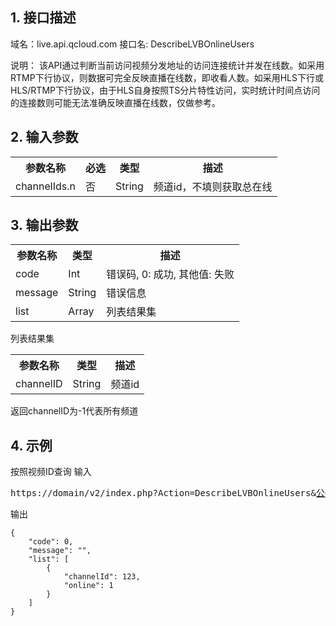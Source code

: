 ## 1. 接口描述
域名：live.api.qcloud.com
接口名: DescribeLVBOnlineUsers

说明： 该API通过判断当前访问视频分发地址的访问连接统计并发在线数。如采用RTMP下行协议，则数据可完全反映直播在线数，即收看人数。如采用HLS下行或HLS/RTMP下行协议，由于HLS自身按照TS分片特性访问，实时统计时间点访问的连接数则可能无法准确反映直播在线数，仅做参考。 


## 2. 输入参数

<table class="t"><tbody><tr>
<th><b>参数名称</b></th>
<th><b>必选</b></th>
<th><b>类型</b></th>
<th><b>描述</b></th>
<tr>
<td> channelIds.n
<td> 否
<td> String
<td> 频道id，不填则获取总在线
</tbody></table>



## 3. 输出参数

<table class="t"><tbody><tr>
<th><b>参数名称</b></th>
<th><b>类型</b></th>
<th><b>描述</b></th>
<tr>
<td> code
<td> Int
<td> 错误码, 0: 成功, 其他值: 失败
<tr>
<td> message
<td> String
<td> 错误信息
<tr>
<td> list
<td> Array
<td> 列表结果集
</tbody></table>

</b></th>列表结果集</b></th>
<table class="t"><tbody><tr>
<th><b>参数名称</b></th>
<th><b>类型</b></th>
<th><b>描述</b></th>
<tr>
<td> channelID
<td> String
<td> 频道id
</tbody></table>

返回channelID为-1代表所有频道

## 4. 示例

按照视频ID查询
输入
<pre>
https://domain/v2/index.php?Action=DescribeLVBOnlineUsers&<a href="https://www.qcloud.com/doc/api/229/6976">公共请求参数</a>
</pre>
输出
```
{
    "code": 0,
    "message": "",
    "list": [
        {
            "channelId": 123,
            "online": 1
        }
    ]
}

```

